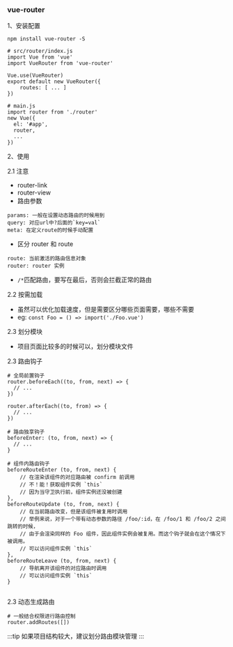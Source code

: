 

### vue-router
1、安装配置
```
npm install vue-router -S

# src/router/index.js
import Vue from 'vue'
import VueRouter from 'vue-router'

Vue.use(VueRouter)
export default new VueRouter({
    routes: [ ... ]
})

# main.js
import router from './router'
new Vue({
  el: '#app',
  router,
  ...
})
```
2、使用

2.1 注意
- router-link
- router-view
- 路由参数
```
params: 一般在设置动态路由的时候用到
query: 对应url中?后面的`key=val`
meta: 在定义route的时候手动配置
```
- 区分 router 和 route
```
route: 当前激活的路由信息对象
router: router 实例
```
- `/*`匹配路由，要写在最后，否则会拦截正常的路由

2.2 按需加载
- 虽然可以优化加载速度，但是需要区分哪些页面需要，哪些不需要
- eg: `const Foo = () => import('./Foo.vue')`

2.3 划分模块
- 项目页面比较多的时候可以，划分模块文件

2.3 路由钩子
```
# 全局前置钩子
router.beforeEach((to, from, next) => {
  // ...
})

router.afterEach((to, from) => {
  // ...
})

# 路由独享钩子
beforeEnter: (to, from, next) => {
  // ...
}

# 组件内路由钩子
beforeRouteEnter (to, from, next) {
    // 在渲染该组件的对应路由被 confirm 前调用
    // 不！能！获取组件实例 `this`
    // 因为当守卫执行前，组件实例还没被创建
},
beforeRouteUpdate (to, from, next) {
    // 在当前路由改变，但是该组件被复用时调用
    // 举例来说，对于一个带有动态参数的路径 /foo/:id，在 /foo/1 和 /foo/2 之间跳转的时候，
    // 由于会渲染同样的 Foo 组件，因此组件实例会被复用。而这个钩子就会在这个情况下被调用。
    // 可以访问组件实例 `this`
},
beforeRouteLeave (to, from, next) {
    // 导航离开该组件的对应路由时调用
    // 可以访问组件实例 `this`
}


```

2.3 动态生成路由

```
# 一般结合权限进行路由控制
router.addRoutes([])
```

:::tip
如果项目结构较大，建议划分路由模块管理
:::


